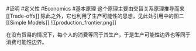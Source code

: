 #证明 #定义性 #Economics #基本原理
这个原理主要由交替关系原理推导而来
[[Trade-offs]]
除此之外，它也利用了生产可能性的思想，见此处引用中的图二
[[Simple Models]]
![[production_frontier.png]]


在没有贸易的情况下，每个人的消费等同于其生产，于是生产可能性边界也等同于消费可能性边界。


